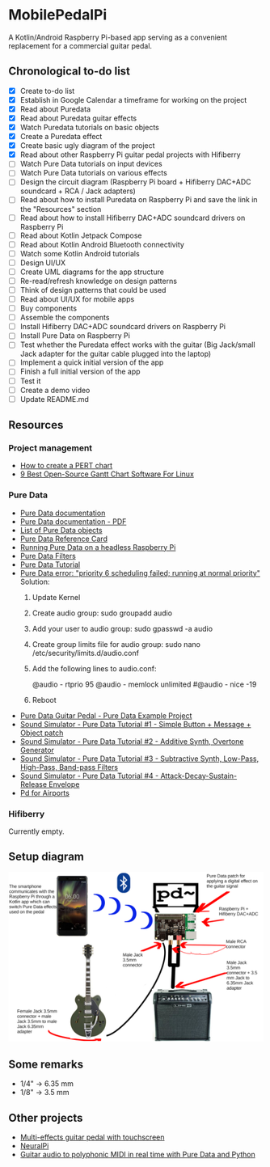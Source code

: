 # MobilePedalPi
A Kotlin/Android Raspberry Pi-based app serving as a convenient replacement for a commercial guitar pedal. 

## Chronological to-do list
- [X] Create to-do list
- [X] Establish in Google Calendar a timeframe for working on the project
- [X] Read about Puredata
- [X] Read about Puredata guitar effects
- [X] Watch Puredata tutorials on basic objects
- [X] Create a Puredata effect
- [X] Create basic ugly diagram of the project
- [X] Read about other Raspberry Pi guitar pedal projects with Hifiberry
- [ ] Watch Pure Data tutorials on input devices 
- [ ] Watch Pure Data tutorials on various effects
- [ ] Design the circuit diagram (Raspberry Pi board + Hifiberry DAC+ADC soundcard + RCA / Jack adapters)
- [ ] Read about how to install Puredata on Raspberry Pi and save the link in the "Resources" section
- [ ] Read about how to install Hifiberry DAC+ADC soundcard drivers on Raspberry Pi
- [ ] Read about Kotlin Jetpack Compose
- [ ] Read about Kotlin Android Bluetooth connectivity
- [ ] Watch some Kotlin Android tutorials
- [ ] Design UI/UX
- [ ] Create UML diagrams for the app structure
- [ ] Re-read/refresh knowledge on design patterns
- [ ] Think of design patterns that could be used
- [ ] Read about UI/UX for mobile apps
- [ ] Buy components
- [ ] Assemble the components
- [ ] Install Hifiberry DAC+ADC soundcard drivers on Raspberry Pi
- [ ] Install Pure Data on Raspberry Pi
- [ ] Test whether the Puredata effect works with the guitar (Big Jack/small Jack adapter for the guitar cable plugged into the laptop)
- [ ] Implement a quick initial version of the app
- [ ] Finish a full initial version of the app
- [ ] Test it
- [ ] Create a demo video
- [ ] Update README.md

## Resources

### Project management
- [How to create a PERT chart](https://asana.com/resources/pert-chart)
- [9 Best Open-Source Gantt Chart Software For Linux](https://itsfoss.com/open-source-gantt-chart/) 

### Pure Data
- [Pure Data documentation](http://archive.flossmanuals.net/pure-data/)
- [Pure Data documentation - PDF](http://archive.flossmanuals.net/_booki/pure-data/pure-data.pdf)
- [List of Pure Data objects](http://blazicek.net/list_of_pure_data_objects.html)
- [Pure Data Reference Card](https://puredata.info/docs/tutorials/pd-refcard)
- [Running Pure Data on a headless Raspberry Pi](https://guitarextended.wordpress.com/2012/08/28/running-pd-on-a-headless-raspberry-pi/)
- [Pure Data Filters](https://archive.flossmanuals.net/pure-data/audio-tutorials/filters.html)
- [Pure Data Tutorial](https://puredata.info/docs/StartHere/)
- [Pure Data error: "priority 6 scheduling failed; running at normal priority"](https://www.reddit.com/r/puredata/comments/88uwyo/installing_pd_for_linux_mint_18/)
 Solution:
	1. Update Kernel    
	2. Create audio group: sudo groupadd audio
	3. Add your user to audio group: sudo gpasswd -a <username> audio
	4. Create group limits file for audio group: sudo nano /etc/security/limits.d/audio.conf
	5. Add the following lines to audio.conf:
  
 		@audio   -  rtprio     95
		@audio   -  memlock    unlimited
		#@audio   -  nice       -19
 
	6. Reboot
- [Pure Data Guitar Pedal - Pure Data Example Project](https://www.youtube.com/watch?v=DJCoOr4uHD4)
- [Sound Simulator - Pure Data Tutorial #1 - Simple Button + Message + Object patch](https://www.youtube.com/watch?v=1o5Wasmd8yU)
- [Sound Simulator - Pure Data Tutorial #2 - Additive Synth, Overtone Generator](https://www.youtube.com/watch?v=JtT_bZeoKzk)
- [Sound Simulator - Pure Data Tutorial #3 - Subtractive Synth, Low-Pass, High-Pass, Band-pass Filters](https://www.youtube.com/watch?v=FVYkQFP1_D4)
- [Sound Simulator - Pure Data Tutorial #4 - Attack-Decay-Sustain-Release Envelope](https://www.youtube.com/watch?v=W7Pp-DhMA_E)
- [Pd for Airports](https://www.youtube.com/watch?v=7sTrn39TT7k)

### Hifiberry

Currently empty.

## Setup diagram

![MobilePedalPi setup diagram](/diagram-images/diagram.png)

## Some remarks
- 1/4" &rarr; 6.35 mm
- 1/8" &rarr; 3.5 mm

## Other projects
- [Multi-effects guitar pedal with touchscreen](https://www.youtube.com/watch?v=JoJEhhwpi9Q)
- [NeuralPi](https://www.youtube.com/watch?v=_3zFD6h6Wrc)
- [Guitar audio to polyphonic MIDI in real time with Pure Data and Python](https://www.youtube.com/watch?v=GwEdOo7iPuA)
